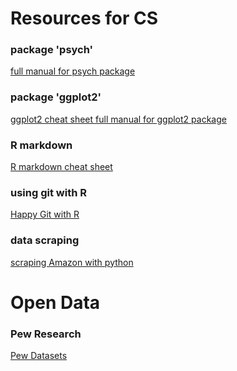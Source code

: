 # Resources for CS

### package 'psych'
 <a href=https://cran.r-project.org/web/packages/psych/psych.pdf> full manual for psych package </a>

### package 'ggplot2'
  <a href=https://ggplot2.tidyverse.org/> ggplot2 cheat sheet </a>
  <a href=https://cran.r-project.org/web/packages/ggplot2/ggplot2.pdf> full manual for ggplot2 package </a>
  
### R markdown
  <a href=https://www.rstudio.com/wp-content/uploads/2015/02/rmarkdown-cheatsheet.pdf> R markdown cheat sheet </a>

### using git with R
  <a href=https://happygitwithr.com/> Happy Git with R </a>
  
### data scraping
  <a href=https://www.scrapehero.com/tutorial-how-to-scrape-amazon-product-details-using-python/> scraping Amazon with python</a>
  
# Open Data

### Pew Research 
  <a href=http://www.pewresearch.org/download-datasets/> Pew Datasets </a>
  
